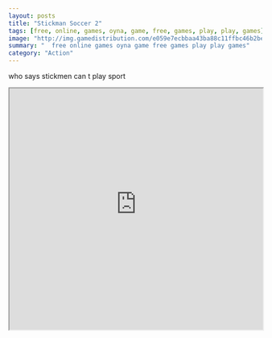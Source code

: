 ```yaml
---
layout: posts
title: "Stickman Soccer 2"
tags: [free, online, games, oyna, game, free, games, play, play, games]
image: "http://img.gamedistribution.com/e059e7ecbbaa43ba88c11ffbc46b2be1.jpg"
summary: "  free online games oyna game free games play play games"
category: "Action"
---
```


who says stickmen can t play sport

<iframe width="100%" height="480px;" src="http://flash.gamedistribution.com?game=e059e7ecbbaa43ba88c11ffbc46b2be1"></iframe>